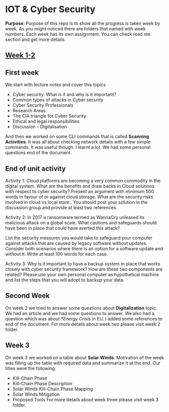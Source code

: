 # IOT & Cyber Security

**Purpose**: Purpose of this repo is to show all the progress is taken week by week. As you might noticed there are
folders that named with week numbers. Each week has its own assignment. You can check read me section and get more details.

<h2><a href="https://github.com/Akil-Evlat/Akil-Evlat-IoT-and-Cyber-Security-E-portfolio/tree/main/Week1-2">Week 1-2</a></h2>
<h2> First week </h2>
We start with lecture notes and cover this topics

- Cyber security: What is it and why is it important?
- Common types of attacks in Cyber security
- Cyber Security Professionals
- Research Areas
- The CIA triangle for Cyber Security
- Ethical and legal responsibilities
- Discussion – Digitalisation

And then we worked on some CLI commands that is called **Scanning Activities**. It was all about checking network details with a few simple commands.
It was useful though. I learnt a lot. We had some personal questions end of the document.

## End of unit activity
Activity 1: 
Cloud platforms are becoming a very common commodity in the digital system. What are the benefits and draw backs in Cloud solutions with respect to cyber security? Present an argument with minimum 500 words in favour of or against cloud storage. What are the security risks involved in cloud vs local store . You should post your solution in the discussion group and provide at least two references.

Activity 2: 
In 2017 a ransomware termed as WannaCry unleased its malicious attack on a global scale. What cautions and safeguards should have been in place that could have averted this attack?

List the security measures you would take to safeguard your computer against attacks that are caused by legacy software without updates. Consider both scenarios where there is an option for a software update and without it. Write at least 100 words for each case.

Activity 3: 
Why is it important to have a backup system in place that works closely with cyber security framework? How are these two components are related? Please use your own personal computer as hypothetical machine and list the steps that you will adopt to backup your data.

<h2> Second Week </h2>

On week 2 we tried to answer some questions about **Digitalization** topic. We had an article and we had some questions to answer. We also had a question which was about \*_Energy Crisis_ in EU.
I added some references to end of the document. For more details about week two please visit week 2 folder.

## Week 3

On week 3 we worked on a table about **Solar Winds**. Motivation of the week was filling up the table with required data and summarize it at the end. Our titles were the following:

- Kill-Chain Phase
- Kill-Chain Phase Description
- Solar Winds Kill-Chain Phase Mapping
- Solar Winds Mitigation
- Proposed Tools
  For more details about week three please visit week 3 folder.
